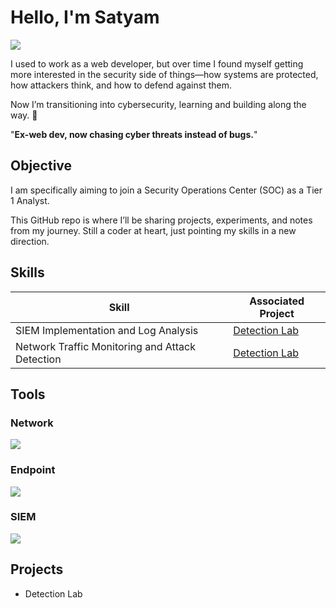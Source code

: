 
# Hello, I'm Satyam
<a href="www.linkedin.com/in/satyam-bankar"><img src="https://img.shields.io/badge/-LinkedIn-0072b1?&style=for-the-badge&logo=linkedin&logoColor=white" /></a>

I used to work as a web developer, but over time I found myself getting more interested in the security side of things—how systems are protected, how attackers think, and how to defend against them.

Now I’m transitioning into cybersecurity, learning and building along the way.  🚀

"**Ex-web dev, now chasing cyber threats instead of bugs.**"

## Objective

I am specifically aiming to join a Security Operations Center (SOC) as a Tier 1 Analyst.

This GitHub repo is where I’ll be sharing projects, experiments, and notes from my journey. Still a coder at heart, just pointing my skills in a new direction.

## Skills

| Skill                                         | Associated Project         |
|-----------------------------------------------|----------------------------|
| SIEM Implementation and Log Analysis          | <a href="https://github.com/satyu-a/SOC-Detection-Lab](https://github.com/satyu-a/SOC-Detection-Lab.git">Detection Lab</a>|
| Network Traffic Monitoring and Attack Detection | <a href="https://google.com">Detection Lab</a>|


## Tools

### Network
<div>
    <img src="https://img.shields.io/badge/-Wireshark-1679A7?&style=for-the-badge&logo=Wireshark&logoColor=white" />
</div>

### Endpoint
<div>
    <img src="https://img.shields.io/badge/-Microsoft_Defender_for_Endpoint-00A4EF?&style=for-the-badge&logo=Microsoft&logoColor=white" />
</div>

### SIEM
<div>
    <img src="https://img.shields.io/badge/-Splunk-000000?&style=for-the-badge&logo=Splunk&logoColor=white" />
</div>

## Projects
- Detection Lab
